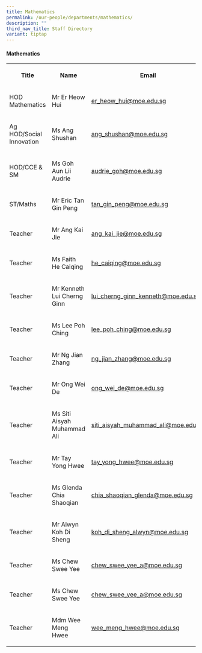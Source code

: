 ```yaml
---
title: Mathematics
permalink: /our-people/departments/mathematics/
description: ""
third_nav_title: Staff Directory
variant: tiptap
---
```

<h4>Mathematics</h4>
<table style="minWidth: 75px">
<colgroup>
<col>
<col>
<col>
</colgroup>
<tbody>
<tr>
<th rowspan="1" colspan="1">
<p>Title</p>
</th>
<th rowspan="1" colspan="1">
<p>Name</p>
</th>
<th rowspan="1" colspan="1">
<p>Email</p>
</th>
</tr>
<tr>
<td rowspan="1" colspan="1">
<p>HOD Mathematics</p>
</td>
<td rowspan="1" colspan="1">
<p>Mr Er Heow Hui</p>
</td>
<td rowspan="1" colspan="1">
<p><a href="er_heow_hui@moe.edu.sg" rel="noopener nofollow" target="_blank">er_heow_hui@moe.edu.sg</a>
</p>
</td>
</tr>
<tr>
<td rowspan="1" colspan="1">
<p>Ag HOD/Social Innovation</p>
</td>
<td rowspan="1" colspan="1">
<p>Ms Ang Shushan</p>
</td>
<td rowspan="1" colspan="1">
<p><a href="mailto:ang_shushan@moe.edu.sg" rel="noopener noreferrer nofollow" target="_blank">ang_shushan@moe.edu.sg</a>
</p>
</td>
</tr>
<tr>
<td rowspan="1" colspan="1">
<p>HOD/CCE &amp; SM</p>
</td>
<td rowspan="1" colspan="1">
<p>Ms Goh Aun Lii Audrie</p>
</td>
<td rowspan="1" colspan="1">
<p><a href="mailto:audrie_goh@moe.edu.sg" rel="noopener noreferrer nofollow" target="_blank">audrie_goh@moe.edu.sg</a>
</p>
</td>
</tr>
<tr>
<td rowspan="1" colspan="1">
<p>ST/Maths</p>
</td>
<td rowspan="1" colspan="1">
<p>Mr Eric Tan Gin Peng</p>
</td>
<td rowspan="1" colspan="1">
<p><a href="mailto:tan_gin_peng@moe.edu.sg" rel="noopener noreferrer nofollow" target="_blank">tan_gin_peng@moe.edu.sg</a>
</p>
</td>
</tr>
<tr>
<td rowspan="1" colspan="1">
<p>Teacher</p>
</td>
<td rowspan="1" colspan="1">
<p>Mr Ang Kai Jie</p>
</td>
<td rowspan="1" colspan="1">
<p><a href="mailto:ang_kai_jie@moe.edu.sg" rel="noopener noreferrer nofollow" target="_blank">ang_kai_jie@moe.edu.sg</a>
</p>
</td>
</tr>
<tr>
<td rowspan="1" colspan="1">
<p>Teacher</p>
</td>
<td rowspan="1" colspan="1">
<p>Ms Faith He Caiqing</p>
</td>
<td rowspan="1" colspan="1">
<p><a href="mailto:he_caiqing@moe.edu.sg" rel="noopener noreferrer nofollow" target="_blank">he_caiqing@moe.edu.sg</a>
</p>
</td>
</tr>
<tr>
<td rowspan="1" colspan="1">
<p>Teacher</p>
</td>
<td rowspan="1" colspan="1">
<p>Mr Kenneth Lui Cherng Ginn</p>
</td>
<td rowspan="1" colspan="1">
<p><a href="mailto:lui_cherng_ginn_kenneth@moe.edu.sg" rel="noopener noreferrer nofollow" target="_blank">lui_cherng_ginn_kenneth@moe.edu.sg</a>
</p>
</td>
</tr>
<tr>
<td rowspan="1" colspan="1">
<p>Teacher</p>
</td>
<td rowspan="1" colspan="1">
<p>Ms Lee Poh Ching</p>
</td>
<td rowspan="1" colspan="1">
<p><a href="lee_poh_ching@moe.edu.sg" rel="noopener nofollow" target="_blank">lee_poh_ching@moe.edu.sg</a>
</p>
</td>
</tr>
<tr>
<td rowspan="1" colspan="1">
<p>Teacher</p>
</td>
<td rowspan="1" colspan="1">
<p>Mr Ng Jian Zhang</p>
</td>
<td rowspan="1" colspan="1">
<p><a href="mailto:ng_jian_zhang@moe.edu.sg" rel="noopener noreferrer nofollow" target="_blank">ng_jian_zhang@moe.edu.sg</a>
</p>
</td>
</tr>
<tr>
<td rowspan="1" colspan="1">
<p>Teacher</p>
</td>
<td rowspan="1" colspan="1">
<p>Mr Ong Wei De</p>
</td>
<td rowspan="1" colspan="1">
<p><a href="mailto:ong_wei_de@moe.edu.sg" rel="noopener noreferrer nofollow" target="_blank">ong_wei_de@moe.edu.sg</a>
</p>
</td>
</tr>
<tr>
<td rowspan="1" colspan="1">
<p>Teacher</p>
</td>
<td rowspan="1" colspan="1">
<p>Ms Siti Aisyah Muhammad Ali</p>
</td>
<td rowspan="1" colspan="1">
<p><a href="mailto:siti_aisyah_muhammad_ali@moe.edu.sg" rel="noopener noreferrer nofollow" target="_blank">siti_aisyah_muhammad_ali@moe.edu.sg</a>
</p>
</td>
</tr>
<tr>
<td rowspan="1" colspan="1">
<p>Teacher</p>
</td>
<td rowspan="1" colspan="1">
<p>Mr Tay Yong Hwee</p>
</td>
<td rowspan="1" colspan="1">
<p><a href="mailto:tay_yong_hwee@moe.edu.sg" rel="noopener noreferrer nofollow" target="_blank">tay_yong_hwee@moe.edu.sg</a>
</p>
</td>
</tr>
<tr>
<td rowspan="1" colspan="1">
<p>Teacher</p>
</td>
<td rowspan="1" colspan="1">
<p>Ms Glenda Chia Shaoqian</p>
</td>
<td rowspan="1" colspan="1">
<p><a href="mailto:chia_shaoqian_glenda@moe.edu.sg" rel="noopener noreferrer nofollow" target="_blank">chia_shaoqian_glenda@moe.edu.sg</a>
</p>
</td>
</tr>
<tr>
<td rowspan="1" colspan="1">
<p>Teacher</p>
</td>
<td rowspan="1" colspan="1">
<p>Mr Alwyn Koh Di Sheng</p>
</td>
<td rowspan="1" colspan="1">
<p><a href="mailto:koh_di_sheng_alwyn@moe.edu.sg" rel="noopener noreferrer nofollow" target="_blank">koh_di_sheng_alwyn@moe.edu.sg</a>
</p>
</td>
</tr>
<tr>
<td rowspan="1" colspan="1">
<p>Teacher</p>
</td>
<td rowspan="1" colspan="1">
<p>Ms Chew Swee Yee</p>
</td>
<td rowspan="1" colspan="1">
<p><a href="mailto:chew_swee_yee_a@moe.edu.sg" rel="noopener noreferrer nofollow" target="_blank">chew_swee_yee_a@moe.edu.sg</a>
</p>
</td>
</tr>
<tr>
<td rowspan="1" colspan="1">
<p>Teacher</p>
</td>
<td rowspan="1" colspan="1">
<p>Ms Chew Swee Yee</p>
</td>
<td rowspan="1" colspan="1">
<p><a href="chew_swee_yee_a@moe.edu.sg" rel="noopener nofollow" target="_blank">chew_swee_yee_a@moe.edu.sg</a>
</p>
</td>
</tr>
<tr>
<td rowspan="1" colspan="1">
<p>Teacher</p>
</td>
<td rowspan="1" colspan="1">
<p>Mdm Wee Meng Hwee</p>
</td>
<td rowspan="1" colspan="1">
<p><a href="wee_meng_hwee@moe.edu.sg" rel="noopener nofollow" target="_blank">wee_meng_hwee@moe.edu.sg</a>
</p>
</td>
</tr>
</tbody>
</table>
<p></p>